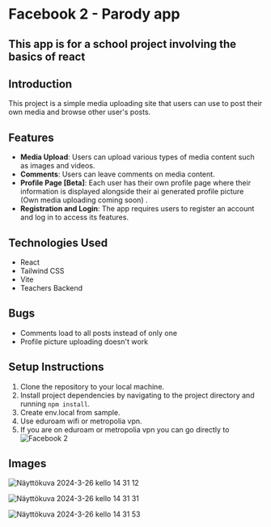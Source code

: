 # Facebook 2 - Parody app

## This app is for a school project involving the basics of react

## Introduction
This project is a simple media uploading site that users can use to post their own media and browse other user's posts.

## Features
- **Media Upload**: Users can upload various types of media content such as images and videos.
- **Comments**: Users can leave comments on media content.
- **Profile Page [Beta]**: Each user has their own profile page where their information is displayed alongside their ai generated profile picture (Own media uploading coming soon) .
- **Registration and Login**: The app requires users to register an account and log in to access its features.

## Technologies Used
- React
- Tailwind CSS
- Vite
- Teachers Backend

## Bugs
- Comments load to all posts instead of only one
- Profile picture uploading doesn't work


## Setup Instructions
1. Clone the repository to your local machine.
2. Install project dependencies by navigating to the project directory and running `npm install`.
3. Create env.local from sample.
4. Use eduroam wifi or metropolia vpn.
5. If you are on eduroam or metropolia vpn you can go directly to
![Facebook 2](https://users.metropolia.fi/~juanros/react-project/)

## Images
![Näyttökuva 2024-3-26 kello 14 31 12](https://github.com/JuanFRosales/fbook-2/assets/111979981/5a370a2c-9437-4d0d-82e3-4355ace68bd7)

![Näyttökuva 2024-3-26 kello 14 31 31](https://github.com/JuanFRosales/fbook-2/assets/111979981/5121e657-4272-4df3-aa67-3be79e8ff3d6)


![Näyttökuva 2024-3-26 kello 14 31 53](https://github.com/JuanFRosales/fbook-2/assets/111979981/67fcc575-abd4-439c-9158-91be204b405b)



